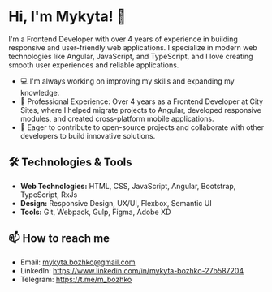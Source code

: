 # Hi, I'm Mykyta! 👋

I'm a Frontend Developer with over 4 years of experience in building responsive and user-friendly web applications. I specialize in modern web technologies like Angular, JavaScript, and TypeScript, and I love creating smooth user experiences and reliable applications.

- 💻 I'm always working on improving my skills and expanding my knowledge.
- 🏢 Professional Experience: Over 4 years as a Frontend Developer at City Sites, where I helped migrate projects to Angular, developed responsive modules, and created cross-platform mobile applications.
- 🚀 Eager to contribute to open-source projects and collaborate with other developers to build innovative solutions.

## 🛠️ Technologies & Tools

- **Web Technologies:** HTML, CSS, JavaScript, Angular, Bootstrap, TypeScript, RxJs
- **Design:** Responsive Design, UX/UI, Flexbox, Semantic UI
- **Tools:** Git, Webpack, Gulp, Figma, Adobe XD

## 📫 How to reach me

- Email: mykyta.bozhko@gmail.com
- LinkedIn: https://www.linkedin.com/in/mykyta-bozhko-27b587204
- Telegram: https://t.me/m_bozhko 
